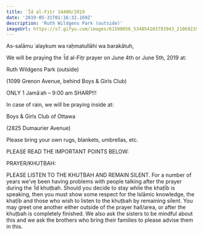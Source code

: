 ```yaml
---
title: ʿĪd al-Fiṭr 1440H/2019
date: '2019-05-31T01:16:32.169Z'
description: 'Ruth Wildgens Park (outside)'
imageUrl: https://s7.gifyu.com/images/61500056_534054103793943_2106921951086772224_o.jpg_nc_cat105_nc_sid8024bbefgeyJpIjoidCJ9_nc_ohco7qx0HRxOssAX_zNLHE_nc_htscontent.fybz1-1.jpg
---
```


As-salāmu ʿalaykum wa raḥmatullāhi wa barakātuh,

We will be praying the ʿĪd al-Fiṭr prayer on June 4th or June 5th, 2019 at:

Ruth Wildgens Park (outside)

(1099 Grenon Avenue, behind Boys & Girls Club)

ONLY 1 Jamāʿah – 9:00 am SHARP!!!

In case of rain, we will be praying inside at:

Boys & Girls Club of Ottawa

(2825 Dumaurier Avenue)

Please bring your own rugs, blankets, umbrellas, etc.

PLEASE READ THE IMPORTANT POINTS BELOW:

PRAYER/KHUṬBAH:

PLEASE LISTEN TO THE KHUṬBAH AND REMAIN SILENT. For a number of years we’ve been having problems with people talking after the prayer during the ʿĪd khuṭbah. Should you decide to stay while the khaṭīb is speaking, then you must show some respect for the Islāmic knowledge, the khaṭīb and those who wish to listen to the khuṭbah by remaining silent. You may greet one another either outside of the prayer hall/area, or after the khuṭbah is completely finished. We also ask the sisters to be mindful about this and we ask the brothers who bring their families to please advise them in this.

